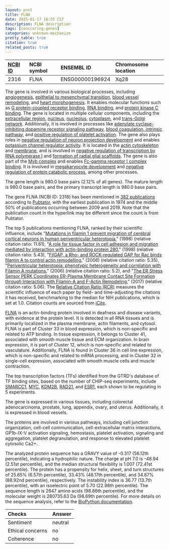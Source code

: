```yaml
---
layout: post
title: FLNA
date: 2025-01-17 16:55 CST
description: FLNA description
tags: [cooccuring-genes]
categories: unknown-mechanism
pretty_table: true
citation: true
related_posts: true
---
```




| [NCBI ID](https://www.ncbi.nlm.nih.gov/gene/2316) | NCBI symbol | ENSEMBL ID | Chromosome location |
| :-------- | :------- | :-------- | :------- |
| 2316  | FLNA | ENSG00000196924 | Xq28 |



The gene is involved in various biological processes, including [angiogenesis](https://amigo.geneontology.org/amigo/term/GO:0001525), [epithelial to mesenchymal transition](https://amigo.geneontology.org/amigo/term/GO:0001837), [blood vessel remodeling](https://amigo.geneontology.org/amigo/term/GO:0001974), and [heart morphogenesis](https://amigo.geneontology.org/amigo/term/GO:0003007). It enables molecular functions such as [G protein-coupled receptor binding](https://amigo.geneontology.org/amigo/term/GO:0001664), [RNA binding](https://amigo.geneontology.org/amigo/term/GO:0003723), and [protein kinase C binding](https://amigo.geneontology.org/amigo/term/GO:0005080). The gene is located in multiple cellular components, including the [extracellular region](https://amigo.geneontology.org/amigo/term/GO:0005576), [nucleus](https://amigo.geneontology.org/amigo/term/GO:0005634), [nucleolus](https://amigo.geneontology.org/amigo/term/GO:0005730), [cytoplasm](https://amigo.geneontology.org/amigo/term/GO:0005737), and [trans-Golgi network](https://amigo.geneontology.org/amigo/term/GO:0005802). Additionally, it is involved in processes like [adenylate cyclase-inhibiting dopamine receptor signaling pathway](https://amigo.geneontology.org/amigo/term/GO:0007195), [blood coagulation, intrinsic pathway](https://amigo.geneontology.org/amigo/term/GO:0007597), and [positive regulation of platelet activation](https://amigo.geneontology.org/amigo/term/GO:0010572). The gene also plays roles in [negative regulation of neuron projection development](https://amigo.geneontology.org/amigo/term/GO:0010977) and enables [potassium channel regulator activity](https://amigo.geneontology.org/amigo/term/GO:0015459). It is located in the [actin cytoskeleton](https://amigo.geneontology.org/amigo/term/GO:0015629) and [membrane](https://amigo.geneontology.org/amigo/term/GO:0016020), and is involved in [negative regulation of transcription by RNA polymerase I](https://amigo.geneontology.org/amigo/term/GO:0016479) and [formation of radial glial scaffolds](https://amigo.geneontology.org/amigo/term/GO:0021943). The gene is also part of the [Myb complex](https://amigo.geneontology.org/amigo/term/GO:0031523) and enables [Fc-gamma receptor I complex binding](https://amigo.geneontology.org/amigo/term/GO:0034988). It is involved in [megakaryocyte development](https://amigo.geneontology.org/amigo/term/GO:0035855) and [negative regulation of protein catabolic process](https://amigo.geneontology.org/amigo/term/GO:0042177), among other processes.


The gene length is 980.0 base pairs (2.12% of all genes). The mature length is 980.0 base pairs, and the primary transcript length is 980.0 base pairs.


The gene FLNA (NCBI ID: 2316) has been mentioned in [382 publications](https://pubmed.ncbi.nlm.nih.gov/?term=%22FLNA%22) according to [Pubtator](https://academic.oup.com/nar/article/47/W1/W587/5494727), with the earliest publication in 1974 and the middle 50% of publications occurring between 2009 and 2019. Note that the publication count in the hyperlink may be different since the count is from Pubtator.


The top 5 publications mentioning FLNA, ranked by their scientific influence, include "[Mutations in filamin 1 prevent migration of cerebral cortical neurons in human periventricular heterotopia.](https://pubmed.ncbi.nlm.nih.gov/9883725)" (1998) (relative citation ratio: 11.61), "[A role for tissue factor in cell adhesion and migration mediated by interaction with actin-binding protein 280.](https://pubmed.ncbi.nlm.nih.gov/9490735)" (1998) (relative citation ratio: 5.43), "[FilGAP, a Rho- and ROCK-regulated GAP for Rac binds filamin A to control actin remodelling.](https://pubmed.ncbi.nlm.nih.gov/16862148)" (2006) (relative citation ratio: 5.35), "[Periventricular heterotopia: phenotypic heterogeneity and correlation with Filamin A mutations.](https://pubmed.ncbi.nlm.nih.gov/16684786)" (2006) (relative citation ratio: 5.2), and "[The ER Stress Sensor PERK Coordinates ER-Plasma Membrane Contact Site Formation through Interaction with Filamin-A and F-Actin Remodeling.](https://pubmed.ncbi.nlm.nih.gov/28238652)" (2017) (relative citation ratio: 5.06). The [Relative Citation Ratio (RCR)](https://journals.plos.org/plosbiology/article?id=10.1371/journal.pbio.1002541) measures the scientific influence of each paper by field- and time-adjusting the citations it has received, benchmarking to the median for NIH publications, which is set at 1.0. Citation counts are sourced from [iCite](https://icite.od.nih.gov).


[FLNA](https://www.proteinatlas.org/ENSG00000196924-FLNA) is an actin-binding protein involved in deafness and disease variants, with evidence at the protein level. It is detected in all RNA tissues and is primarily localized in the plasma membrane, actin filaments, and cytosol. FLNA is part of Cluster 33 in blood expression, which is non-specific and related to ATP binding. In tissue expression, it belongs to Cluster 41, associated with smooth muscle tissue and ECM organization. In brain expression, it is part of Cluster 12, which is non-specific and related to vasculature. Additionally, FLNA is found in Cluster 36 in cell line expression, which is non-specific and related to mRNA processing, and in Cluster 32 in single-cell expression, associated with smooth muscle cells and muscle contraction.


The top transcription factors (TFs) identified from the GTRD's database of TF binding sites, based on the number of CHIP-seq experiments, include [SMARCC1](https://www.ncbi.nlm.nih.gov/gene/6599), [MYC](https://www.ncbi.nlm.nih.gov/gene/4609), [KDM2B](https://www.ncbi.nlm.nih.gov/gene/84678), [RAD21](https://www.ncbi.nlm.nih.gov/gene/5885), and [ESR1](https://www.ncbi.nlm.nih.gov/gene/2099), each shown to be regulating in 5 experiments.





The gene is expressed in various tissues, including colorectal adenocarcinoma, prostate, lung, appendix, ovary, and uterus. Additionally, it is expressed in blood vessels.


The proteins are involved in various pathways, including cell junction organization, cell-cell communication, cell-extracellular matrix interactions, GP1b-IX-V activation signaling, hemostasis, platelet activation, signaling and aggregation, platelet degranulation, and response to elevated platelet cytosolic Ca2+.



The analyzed protein sequence has a GRAVY value of -0.317 (56.12th percentile), indicating a hydrophilic nature. The charge at pH 7.0 is -48.94 (2.51st percentile), and the median structural flexibility is 1.007 (72.41st percentile). The protein has a propensity for helix, sheet, and turn structures of 25.65% (6.57th percentile), 33.43% (48.17th percentile), and 34.87% (88.92nd percentile), respectively. The instability index is 36.77 (13.7th percentile), with an isoelectric point of 5.70 (22.98th percentile). The sequence length is 2647 amino acids (98.86th percentile), and the molecular weight is 280735.63 Da (98.69th percentile). For more details on the sequence analysis, refer to the [BioPython documentation](https://biopython.org/docs/1.75/api/Bio.SeqUtils.ProtParam.html).





| Checks    | Answer |
| :-------- | :------- |
| Sentiment  | neutral   |
| Ethical concerns | no     |
| Coherence    | no    |
